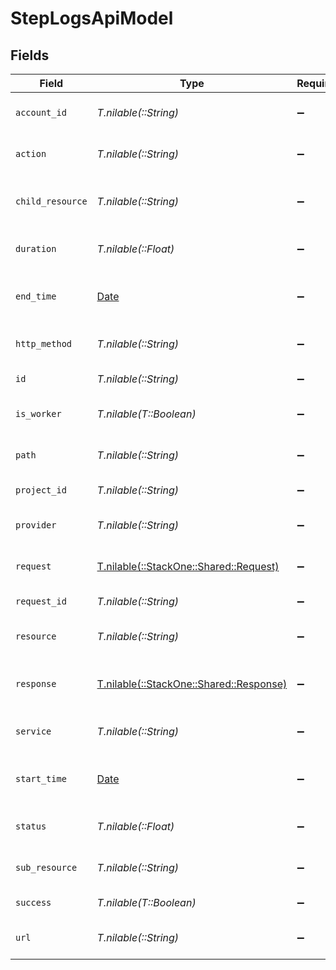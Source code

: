 # StepLogsApiModel


## Fields

| Field                                                                      | Type                                                                       | Required                                                                   | Description                                                                | Example                                                                    |
| -------------------------------------------------------------------------- | -------------------------------------------------------------------------- | -------------------------------------------------------------------------- | -------------------------------------------------------------------------- | -------------------------------------------------------------------------- |
| `account_id`                                                               | *T.nilable(::String)*                                                      | :heavy_minus_sign:                                                         | The account ID of the request                                              | 45355976281015164504                                                       |
| `action`                                                                   | *T.nilable(::String)*                                                      | :heavy_minus_sign:                                                         | The requested action                                                       | download                                                                   |
| `child_resource`                                                           | *T.nilable(::String)*                                                      | :heavy_minus_sign:                                                         | The requested child resource                                               | time-off                                                                   |
| `duration`                                                                 | *T.nilable(::Float)*                                                       | :heavy_minus_sign:                                                         | The request duration in milliseconds                                       | 356                                                                        |
| `end_time`                                                                 | [Date](https://ruby-doc.org/stdlib-2.6.1/libdoc/date/rdoc/Date.html)       | :heavy_minus_sign:                                                         | The request end time ISO8601 date string                                   | 2021-01-01T00:00:00Z                                                       |
| `http_method`                                                              | *T.nilable(::String)*                                                      | :heavy_minus_sign:                                                         | The requested HTTP method                                                  | get                                                                        |
| `id`                                                                       | *T.nilable(::String)*                                                      | :heavy_minus_sign:                                                         | The provider request ID                                                    | adbf752f-6457-4ddd-89b3-98ae2252b83b                                       |
| `is_worker`                                                                | *T.nilable(T::Boolean)*                                                    | :heavy_minus_sign:                                                         | The asynchronous worker flag                                               | false                                                                      |
| `path`                                                                     | *T.nilable(::String)*                                                      | :heavy_minus_sign:                                                         | The requested path                                                         | /unified/hris/employees                                                    |
| `project_id`                                                               | *T.nilable(::String)*                                                      | :heavy_minus_sign:                                                         | The project ID of the request                                              | dev-project-68574                                                          |
| `provider`                                                                 | *T.nilable(::String)*                                                      | :heavy_minus_sign:                                                         | The requested provider                                                     | planday                                                                    |
| `request`                                                                  | [T.nilable(::StackOne::Shared::Request)](../../models/shared/request.md)   | :heavy_minus_sign:                                                         | The advanced log request data                                              |                                                                            |
| `request_id`                                                               | *T.nilable(::String)*                                                      | :heavy_minus_sign:                                                         | The request ID                                                             | adbf752f-6457-4ddd-89b3-98ae2252b83b                                       |
| `resource`                                                                 | *T.nilable(::String)*                                                      | :heavy_minus_sign:                                                         | The requested resource                                                     | employees                                                                  |
| `response`                                                                 | [T.nilable(::StackOne::Shared::Response)](../../models/shared/response.md) | :heavy_minus_sign:                                                         | The advanced log response data                                             |                                                                            |
| `service`                                                                  | *T.nilable(::String)*                                                      | :heavy_minus_sign:                                                         | The requested service                                                      | hris                                                                       |
| `start_time`                                                               | [Date](https://ruby-doc.org/stdlib-2.6.1/libdoc/date/rdoc/Date.html)       | :heavy_minus_sign:                                                         | The request start time ISO8601 date string                                 | 2021-01-01T00:00:00Z                                                       |
| `status`                                                                   | *T.nilable(::Float)*                                                       | :heavy_minus_sign:                                                         | The requests response status code                                          | 200                                                                        |
| `sub_resource`                                                             | *T.nilable(::String)*                                                      | :heavy_minus_sign:                                                         | The requested sub resource                                                 | documents                                                                  |
| `success`                                                                  | *T.nilable(T::Boolean)*                                                    | :heavy_minus_sign:                                                         | The request success flag                                                   | true                                                                       |
| `url`                                                                      | *T.nilable(::String)*                                                      | :heavy_minus_sign:                                                         | The requested URL                                                          | https://api.stackone.com/unified/hris/employees?raw=false                  |